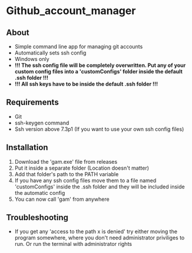 # Github_account_manager
## About
- Simple command line app for managing git accounts
- Automatically sets ssh config
- Windows only
- **!!! The ssh config file will be completely overwritten. Put any of your custom config files into a 'customConfigs' folder inside the default .ssh folder !!!**
- **!!! All ssh keys have to be inside the default .ssh folder !!!**

## Requirements
- Git
- ssh-keygen command
- Ssh version above 7.3p1 (If you want to use your own ssh config files)

## Installation
1) Download the 'gam.exe' file from releases
2) Put it inside a separate folder (Location doesn't matter)
3) Add that folder's path to the PATH variable
4) If you have any ssh config files move them to a file named 'customConfigs' inside the .ssh folder and they will be included inside the automatic config
5) You can now call 'gam' from anywhere

## Troubleshooting
- If you get any 'access to the path x is denied' try either moving the program somewhere, where you don't need administrator priviliges to run. Or run the terminal with administrator rights

